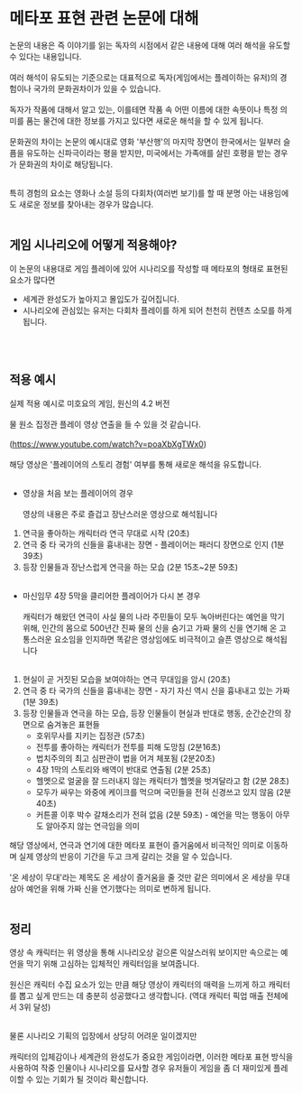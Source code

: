 
# 메타포 표현 관련 논문에 대해
논문의 내용은 즉 이야기를 읽는 독자의 시점에서 같은 내용에 대해 여러 해석을 유도할 수 있다는 내용입니다. <br/><br/>
여러 해석이 유도되는 기준으로는 대표적으로 독자(게임에서는 플레이하는 유저)의 경험이나 국가의 문화권차이가 있을 수 있습니다.  <br/><br/>
독자가 작품에 대해서 알고 있는, 이를테면 작품 속 어떤 이름에 대한 속뜻이나 특정 의미를 품는 물건에 대한 정보를 가지고 있다면 새로운 해석을 할 수 있게 됩니다. <br/><br/>
문화권의 차이는 논문의 예시대로 영화 '부산행'의 마지막 장면이 한국에서는 일부러 슬픔을 유도하는 신파극이라는 평을 받지만, 미국에서는 가족애를 살린 호평을 받는 경우가 문화권의 차이로 해당됩니다. <br/><br/>

특히 경험의 요소는 영화나 소설 등의 다회차(여러번 보기)를 할 때 분명 아는 내용임에도 새로운 정보를 찾아내는 경우가 많습니다. <br/><br/>
## 게임 시나리오에 어떻게 적용해야?
이 논문의 내용대로 게임 플레이에 있어 시나리오를 작성할 때 메타포의 형태로 표현된 요소가 많다면
- 세계관 완성도가 높아지고 몰입도가 깊어집니다.
- 시나리오에 관심있는 유저는 다회차 플레이를 하게 되어 천천히 컨텐츠 소모를 하게 됩니다.

 <br/><br/>
## 적용 예시
실제 적용 예시로 미호요의 게임, 원신의 4.2 버전 <br/><br/>
물 원소 집정관 플레이 영상 연출을 들 수 있을 것 같습니다. <br/><br/>
(https://www.youtube.com/watch?v=poaXbXgTWx0) <br/><br/>
해당 영상은 '플레이어의 스토리 경험' 여부를 통해 새로운 해석을 유도합니다. <br/><br/>

- 영상을 처음 보는 플레이어의 경우  <br/><br/>
영상의 내용은 주로 즐겁고 장난스러운 영상으로 해석됩니다
 1) 연극을 좋아하는 캐릭터라 연극 무대로 시작 (20초)
 2) 연극 중 타 국가의 신들을 흉내내는 장면 - 플레이어는 패러디 장면으로 인지 (1분 39초)
 3) 등장 인물들과 장난스럽게 연극을 하는 모습 (2분 15초~2분 59초)
 <br/><br/>
    
- 마신임무 4장 5막을 클리어한 플레이어가 다시 본 경우  <br/><br/>
캐릭터가 해왔던 연극이 사실 물의 나라 주민들이 모두 녹아버린다는 예언을 막기 위해, 인간의 몸으로 500년간 진짜 물의 신을 숨기고 가짜 물의 신을 연기해 온 고통스러운 요소임을 인지하면
똑같은 영상임에도 비극적이고 슬픈 영상으로 해석됩니다  <br/><br/>

 1) 현실이 곧 거짓된 모습을 보여야하는 연극 무대임을 암시 (20초)
 2) 연극 중 타 국가의 신들을 흉내내는 장면 - 자기 자신 역시 신을 흉내내고 있는 가짜 (1분 39초)
 3) 등장 인물들과 연극을 하는 모습, 등장 인물들이 현실과 반대로 행동, 순간순간의 장면으로 숨겨놓은 표현들
     - 호위무사를 지키는 집정관 (57초)
     - 전투를 좋아하는 캐릭터가 전투를 피해 도망침 (2분16초)
     - 법치주의의 최고 심판관이 법을 어겨 체포됨 (2분20초)
     - 4장 1막의 스토리와 배역이 반대로 연출됨 (2분 25초)
     - 헬멧으로 얼굴을 잘 드러내지 않는 캐릭터가 헬멧을 벗겨달라고 함 (2분 28초)
     - 모두가 싸우는 와중에 케이크를 먹으며 국민들을 전혀 신경쓰고 있지 않음 (2분 40초)
     - 커튼콜 이후 박수 갈채소리가 전혀 없음 (2분 59초) - 예언을 막는 행동이 아무도 알아주지 않는 연극임을 의미

해당 영상에서, 연극과 연기에 대한 메타포 표현이 즐거움에서 비극적인 의미로 이동하며 실제 영상의 반응이 기간을 두고 크게 갈리는 것을 알 수 있습니다. <br/><br/>
'온 세상이 무대'라는 제목도 온 세상이 즐거움을 줄 것만 같은 의미에서 온 세상을 무대삼아 예언을 위해 가짜 신을 연기했다는 의미로 변하게 됩니다.  <br/><br/>
## 정리
영상 속 캐릭터는 위 영상을 통해 시나리오상 겉으론 익살스러워 보이지만 속으로는 예언을 막기 위해 고심하는 입체적인 캐릭터임을 보여줍니다. <br/><br/>
원신은 캐릭터 수집 요소가 있는 만큼 해당 영상이 캐릭터의 매력을 느끼게 하고 캐릭터를 뽑고 싶게 만드는 데 충분히 성공했다고 생각합니다. (역대 캐릭터 픽업 매출 전체에서 3위 달성) <br/><br/>

물론 시나리오 기획의 입장에서 상당히 어려운 일이겠지만 <br/><br/>
캐릭터의 입체감이나 세계관의 완성도가 중요한 게임이라면, 이러한 메타포 표현 방식을 사용하여 작중 인물이나 시나리오를 묘사할 경우 유저들이 게임을 좀 더 재미있게 플레이할 수 있는 기회가 될 것이라 확신합니다.
